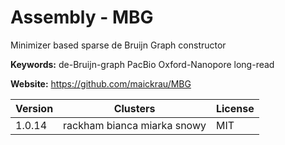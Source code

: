 # Assembly - MBG

Minimizer based sparse de Bruijn Graph constructor

**Keywords:** de-Bruijn-graph PacBio Oxford-Nanopore long-read

**Website:** <https://github.com/maickrau/MBG>

| Version | Clusters | License |
| ------- | -------- | ------- |
| 1.0.14 | rackham bianca miarka snowy | MIT |
